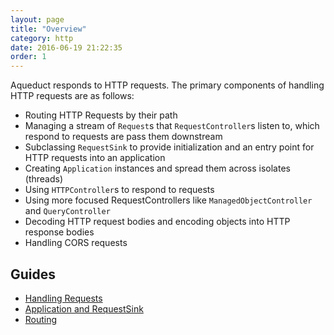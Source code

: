```yaml
---
layout: page
title: "Overview"
category: http
date: 2016-06-19 21:22:35
order: 1
---
```


Aqueduct responds to HTTP requests. The primary components of handling HTTP requests are as follows:

- Routing HTTP Requests by their path
- Managing a stream of `Request`s that `RequestController`s listen to, which respond to requests are pass them downstream
- Subclassing `RequestSink` to provide initialization and an entry point for HTTP requests into an application
- Creating `Application` instances and spread them across isolates (threads)
- Using `HTTPController`s to respond to requests
- Using more focused RequestControllers like `ManagedObjectController` and `QueryController`
- Decoding HTTP request bodies and encoding objects into HTTP response bodies
- Handling CORS requests

## Guides

- [Handling Requests](request_controller.html)
- [Application and RequestSink](app_request_sink.html)
- [Routing](routing.html)

